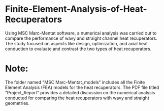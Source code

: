 # Finite-Element-Analysis-of-Heat-Recuperators
Using MSC Marc-Mentat software, a numerical analysis was carried out to compare the performance of wavy and straight channel heat recuperators. The study focused on aspects like design, optimization, and axial heat conduction to evaluate and contrast the two types of heat recuperators.

# Note:
The folder named "MSC Marc-Mentat_models" includes all the Finite Element Analysis (FEA) models for the heat recuperators. The PDF file titled "Project_Report" provides a detailed discussion on the numerical analysis conducted for comparing the heat recuperators with wavy and straight geometries.
